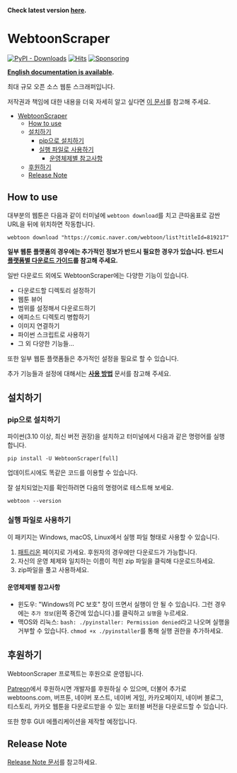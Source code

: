 **Check latest version [here](https://github.com/ilotoki0804/WebtoonScraper).**
# WebtoonScraper

[![PyPI - Downloads](https://img.shields.io/pypi/dm/WebtoonScraper)](https://pypi.org/project/WebtoonScraper/)
[![Hits](https://hits.seeyoufarm.com/api/count/incr/badge.svg?url=https%3A%2F%2Fgithub.com%2Filotoki0804%2FWebtoonScraper&count_bg=%2379C83D&title_bg=%23555555&icon=&icon_color=%23E7E7E7&title=hits&edge_flat=false)](https://github.com/ilotoki0804/WebtoonScraper)
[![Sponsoring](https://img.shields.io/badge/Sponsoring-Patreon-blue?logo=patreon&logoColor=white)](https://www.patreon.com/ilotoki0804)

**[English documentation is available](docs/README-en.md).**

최대 규모 오픈 소스 웹툰 스크래퍼입니다.

저작권과 책임에 대한 내용을 더욱 자세히 알고 싶다면 [이 문서](docs/copyright.md)를 참고해 주세요.

* [WebtoonScraper](#webtoonscraper)
    * [How to use](#how-to-use)
    * [설치하기](#설치하기)
        * [pip으로 설치하기](#pip으로-설치하기)
        * [실행 파일로 사용하기](#실행-파일로-사용하기)
            * [운영체제별 참고사항](#운영체제별-참고사항)
    * [후원하기](#후원하기)
    * [Release Note](#release-note)

## How to use

대부분의 웹툰은 다음과 같이 터미널에 `webtoon download`를 치고 큰따옴표로 감싼 URL을 뒤에 위치하면 작동합니다.

```console
webtoon download "https://comic.naver.com/webtoon/list?titleId=819217"
```

**일부 웹툰 플랫폼의 경우에는 추가적인 정보가 반드시 필요한 경우가 있습니다. 반드시 [플랫폼별 다운로드 가이드](docs/platforms.md)를 참고해 주세요.**

일반 다운로드 외에도 WebtoonScraper에는 다양한 기능이 있습니다.

* 다운로드할 디렉토리 설정하기
* 웹툰 뷰어
* 범위를 설정해서 다운로드하기
* 에피소드 디렉토리 병합하기
* 이미지 연결하기
* 파이썬 스크립트로 사용하기
* 그 외 다양한 기능들...

또한 일부 웹툰 플랫폼들은 추가적인 설정을 필요로 할 수 있습니다.

추가 기능들과 설정에 대해서는 **[사용 방법](docs/how-to-use.md)** 문서를 참고해 주세요.

## 설치하기

### pip으로 설치하기

파이썬(3.10 이상, 최신 버전 권장)을 설치하고 터미널에서 다음과 같은 명령어를 실행합니다.

```console
pip install -U WebtoonScraper[full]
```

업데이트시에도 똑같은 코드를 이용할 수 있습니다.

잘 설치되었는지를 확인하려면 다음의 명령어로 테스트해 보세요.

```console
webtoon --version
```

### 실행 파일로 사용하기

이 패키지는 Windows, macOS, Linux에서 실행 파일 형태로 사용할 수 있습니다.

1. [패트리온](https://www.patreon.com/ilotoki0804) 페이지로 가세요. 후원자의 경우에만 다운로드가 가능합니다.
1. 자신의 운영 체제와 일치하는 이름이 적힌 zip 파일을 클릭해 다운로드하세요.
1. zip파일을 풀고 사용하세요.

#### 운영체제별 참고사항

* 윈도우: "Windows의 PC 보호" 창이 뜨면서 실행이 안 될 수 있습니다. 그런 경우에는 `추가 정보`(왼쪽 중간에 있습니다.)를 클릭하고 `실행`을 누르세요.
* 맥OS와 리눅스: `bash: ./pyinstaller: Permission denied`라고 나오며 실행을 거부할 수 있습니다. `chmod +x ./pyinstaller`를 통해 실행 권한을 추가하세요.

## 후원하기

WebtoonScraper 프로젝트는 후원으로 운영됩니다.

[Patreon](https://www.patreon.com/ilotoki0804)에서 후원하시면 개발자를 후원하실 수 있으며,
더불어 추가로 webtoons.com, 버프툰, 네이버 포스트, 네이버 게임, 카카오페이지, 네이버 블로그, 티스토리, 카카오 웹툰을 다운로드받을 수 있는 포터블 버전을 다운로드할 수 있습니다.

또한 향후 GUI 에플리케이션을 제작할 예정입니다.

## Release Note

[Release Note 문서](docs/releases.md)를 참고하세요.
